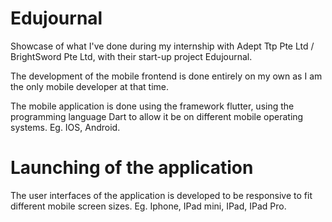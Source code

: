 # Edujournal
Showcase of what I've done during my internship with Adept Ttp Pte Ltd / BrightSword Pte Ltd, with their start-up project Edujournal.
<p> The development of the mobile frontend is done entirely on my own as I am the only mobile developer at that time. </p>
<p>The mobile application is done using the framework flutter, using the programming language Dart to allow it be on different mobile operating systems. Eg. IOS, Android. </p>

# Launching of the application
<p>The user interfaces of the application is developed to be responsive to fit different mobile screen sizes. Eg. Iphone, IPad mini, IPad, IPad Pro. </p>
